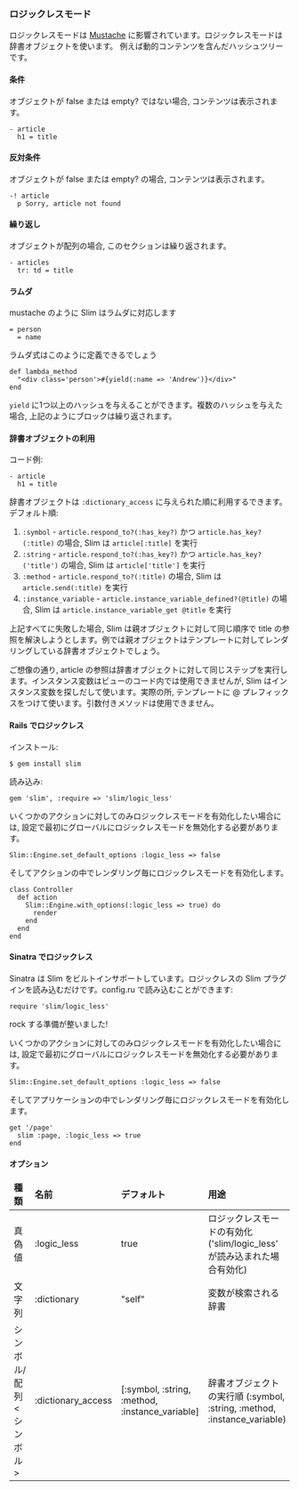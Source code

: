 ### ロジックレスモード

ロジックレスモードは [Mustache](https://github.com/defunkt/mustache) に影響されています。ロジックレスモードは辞書オブジェクトを使います。
例えば動的コンテンツを含んだハッシュツリーです。

#### 条件

オブジェクトが false または empty? ではない場合, コンテンツは表示されます。

    - article
      h1 = title

#### 反対条件

オブジェクトが false または empty? の場合, コンテンツは表示されます。

    -! article
      p Sorry, article not found

#### 繰り返し

オブジェクトが配列の場合, このセクションは繰り返されます。

    - articles
      tr: td = title

#### ラムダ

mustache のように Slim はラムダに対応します

    = person
      = name

ラムダ式はこのように定義できるでしょう

    def lambda_method
      "<div class='person'>#{yield(:name => 'Andrew')}</div>"
    end

`yield` に1つ以上のハッシュを与えることができます。複数のハッシュを与えた場合, 上記のようにブロックは繰り返されます。

#### 辞書オブジェクトの利用

コード例:

    - article
      h1 = title

辞書オブジェクトは `:dictionary_access` に与えられた順に利用するできます。デフォルト順: 

1. `:symbol` - `article.respond_to?(:has_key?)` かつ `article.has_key?(:title)` の場合, Slim は `article[:title]` を実行
2. `:string` - `article.respond_to?(:has_key?)` かつ `article.has_key?('title')` の場合, Slim は `article['title']` を実行
3. `:method` - `article.respond_to?(:title)` の場合, Slim は `article.send(:title)` を実行
4. `:instance_variable` - `article.instance_variable_defined?(@title)` の場合, Slim は `article.instance_variable_get @title` を実行

上記すべてに失敗した場合, Slim は親オブジェクトに対して同じ順序で title の参照を解決しようとします。例では親オブジェクトはテンプレートに対してレンダリングしている辞書オブジェクトでしょう。

ご想像の通り, article の参照は辞書オブジェクトに対して同じステップを実行します。インスタンス変数はビューのコード内では使用できませんが, Slim はインスタンス変数を探しだして使います。実際の所, テンプレートに @ プレフィックスをつけて使います。引数付きメソッドは使用できません。

#### Rails でロジックレス

インストール:

    $ gem install slim

読み込み:

    gem 'slim', :require => 'slim/logic_less'

いくつかのアクションに対してのみロジックレスモードを有効化したい場合には, 設定で最初にグローバルにロジックレスモードを無効化する必要があります。

    Slim::Engine.set_default_options :logic_less => false

そしてアクションの中でレンダリング毎にロジックレスモードを有効化します。

    class Controller
      def action
        Slim::Engine.with_options(:logic_less => true) do
          render
        end
      end
    end

#### Sinatra でロジックレス

Sinatra は Slim をビルトインサポートしています。ロジックレスの Slim プラグインを読み込むだけです。config.ru で読み込むことができます:

    require 'slim/logic_less'

rock する準備が整いました!

いくつかのアクションに対してのみロジックレスモードを有効化したい場合には, 設定で最初にグローバルにロジックレスモードを無効化する必要があります。

    Slim::Engine.set_default_options :logic_less => false

そしてアプリケーションの中でレンダリング毎にロジックレスモードを有効化します。

    get '/page'
      slim :page, :logic_less => true
    end

#### オプション

<table>
<thead style="font-weight:bold"><tr><td>種類</td><td>名前</td><td>デフォルト</td><td>用途</td></tr></thead>
<tbody>
<tr><td>真偽値</td><td>:logic_less</td><td>true</td><td>ロジックレスモードの有効化 ('slim/logic_less' が読み込まれた場合有効化)</td></tr>
<tr><td>文字列</td><td>:dictionary</td><td>"self"</td><td>変数が検索される辞書</td></tr>
<tr><td>シンボル/配列&lt;シンボル&gt;</td><td>:dictionary_access</td><td>[:symbol, :string, :method, :instance_variable]</td><td>辞書オブジェクトの実行順 (:symbol, :string, :method, :instance_variable)</td></tr>
</tbody>
</table>
